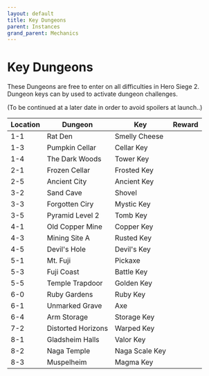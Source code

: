 ```yaml
---
layout: default
title: Key Dungeons
parent: Instances
grand_parent: Mechanics
---
```


# Key Dungeons
These Dungeons are free to enter on all difficulties in Hero Siege 2. Dungeon keys can by used to activate dungeon challenges.

(To be continued at a later date in order to avoid spoilers at launch..)

<table>
<thead>
  <tr>
    <th>Location</th>
    <th>Dungeon</th>
    <th>Key</th>
    <th>Reward</th>
  </tr>
</thead>
<tbody>
  <tr>
    <td>1-1</td>
    <td>Rat Den</td>
    <td>Smelly Cheese</td>
    <td></td>
  </tr>
  <tr>
    <td>1-3</td>
    <td>Pumpkin Cellar</td>
    <td>Cellar Key</td>
    <td></td>
  </tr>
  <tr>
    <td>1-4</td>
    <td>The Dark Woods</td>
    <td>Tower Key</td>
    <td></td>
  </tr>
  <tr>
    <td>2-1</td>
    <td>Frozen Cellar</td>
    <td>Frosted Key</td>
    <td></td>
  </tr>
  <tr>
    <td>2-5</td>
    <td>Ancient City</td>
    <td>Ancient Key</td>
    <td></td>
  </tr>
  <tr>
    <td>3-2</td>
    <td>Sand Cave</td>
    <td>Shovel</td>
    <td></td>
  </tr>
  <tr>
    <td>3-3</td>
    <td>Forgotten Ciry</td>
    <td>Mystic Key</td>
    <td></td>
  </tr>
  <tr>
    <td>3-5</td>
    <td>Pyramid Level 2</td>
    <td>Tomb Key</td>
    <td></td>
  </tr>
  <tr>
    <td>4-1</td>
    <td>Old Copper Mine</td>
    <td>Copper Key</td>
    <td></td>
  </tr>
  <tr>
    <td>4-3</td>
    <td>Mining Site A</td>
    <td>Rusted Key</td>
    <td></td>
  </tr>
  <tr>
    <td>4-5</td>
    <td>Devil's Hole</td>
    <td>Devil's Key</td>
    <td></td>
  </tr>
  <tr>
    <td>5-1</td>
    <td>Mt. Fuji</td>
    <td>Pickaxe</td>
    <td></td>
  </tr>
  <tr>
    <td>5-3</td>
    <td>Fuji Coast</td>
    <td>Battle Key</td>
    <td></td>
  </tr>
  <tr>
    <td>5-5</td>
    <td>Temple Trapdoor</td>
    <td>Golden Key</td>
    <td></td>
  </tr>
    <tr>
    <td>6-0</td>
    <td>Ruby Gardens</td>
    <td>Ruby Key</td>
    <td></td>
  </tr>
  <tr>
    <td>6-1</td>
    <td>Unmarked Grave</td>
    <td>Axe</td>
    <td></td>
  </tr>
  <tr>
    <td>6-4</td>
    <td>Arm Storage</td>
    <td>Storage Key</td>
    <td></td>
  </tr>
  <tr>
    <td>7-2</td>
    <td>Distorted Horizons</td>
    <td>Warped Key</td>
    <td></td>
  </tr>
  <tr>
    <td>8-1</td>
    <td>Gladsheim Halls</td>
    <td>Valor Key</td>
    <td></td>
  </tr>
  <tr>
    <td>8-2</td>
    <td>Naga Temple</td>
    <td>Naga Scale Key</td>
    <td></td>
  </tr>
  <tr>
    <td>8-3</td>
    <td>Muspelheim</td>
    <td>Magma Key</td>
    <td></td>
  </tr>
</tbody>
</table>